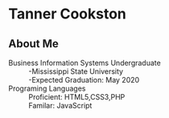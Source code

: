 

<html lang="en">
<head> 


</head>
<body>
<h1>Tanner Cookston</h1>
<h2> About Me </h2>
<dl>
  <dt> Business Information Systems Undergraduate </dt>
    <dd>-Mississippi State University</dd>
    <dd>-Expected Graduation: May 2020</dd>
  <dt> Programing Languages</dt>
    <dd>Proficient: HTML5,CSS3,PHP</dd>
    <dd>Familar: JavaScript </dd>
  </dl>

</body>
</html>

